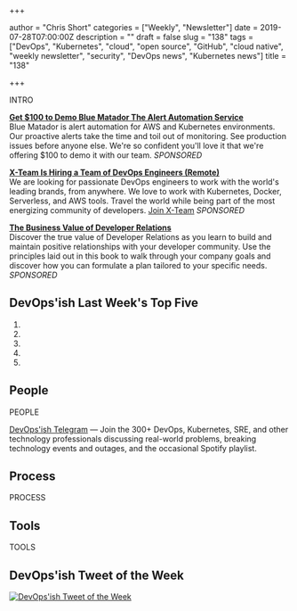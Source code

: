 +++

author = "Chris Short"
categories = ["Weekly", "Newsletter"]
date = 2019-07-28T07:00:00Z
description = ""
draft = false
slug = "138"
tags = ["DevOps", "Kubernetes", "cloud", "open source", "GitHub", "cloud native", "weekly newsletter", "security", "DevOps news", "Kubernetes news"]
title = "138"

+++

INTRO

[**Get $100 to Demo Blue Matador The Alert Automation Service**](https://www.bluematador.com/demo-for-100-devopsish)  
Blue Matador is alert automation for AWS and Kubernetes environments. Our proactive alerts take the time and toil out of monitoring. See production issues before anyone else. We're so confident you'll love it that we're offering $100 to demo it with our team. *SPONSORED*

[**X-Team Is Hiring a Team of DevOps Engineers (Remote)**](https://x-team.com/remote-devops-engineer-jobs/?utm_source=devopsish&utm_medium=email-ad)  
We are looking for passionate DevOps engineers to work with the world's leading brands, from anywhere. We love to work with Kubernetes, Docker, Serverless, and AWS tools. Travel the world while being part of the most energizing community of developers. [Join X-Team](https://x-team.com/remote-devops-engineer-jobs/?utm_source=devopsish&utm_medium=email-ad) *SPONSORED*

[**The Business Value of Developer Relations**](https://www.persea-consulting.com/book?utm_source=devopsish&utm_medium=newsletter&utm_campaign=138)  
Discover the true value of Developer Relations as you learn to build and maintain positive relationships with your developer community. Use the principles laid out in this book to walk through your company goals and discover how you can formulate a plan tailored to your specific needs. *SPONSORED*

## DevOps'ish Last Week's Top Five

1. 
1. 
1. 
1. 
1. 

## People

PEOPLE

[DevOps'ish Telegram](https://t.me/devopsish) — Join the 300+ DevOps, Kubernetes, SRE, and other technology professionals discussing real-world problems, breaking technology events and outages, and the occasional Spotify playlist.

## Process

PROCESS

## Tools

TOOLS

## DevOps'ish Tweet of the Week

[![DevOps'ish Tweet of the Week][tweet]](https://twitter.com/maria_fibonacci/status/1150493431199752192)

[tweet]: 137-tweet-of-the-week.png
